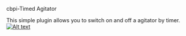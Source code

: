 cbpi-Timed Agitator

This simple plugin allows you to switch on and off a agitator by timer.
[![Alt text](https://img.youtube.com/vi/zxcLUPZp8b4/0.jpg)](https://www.youtube.com/watch?v=zxcLUPZp8b4)
